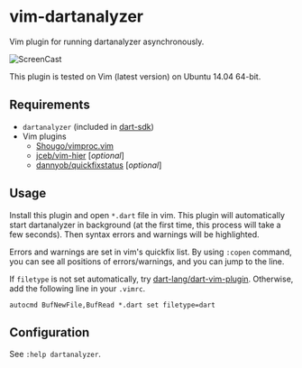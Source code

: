 vim-dartanalyzer
================

Vim plugin for running dartanalyzer asynchronously.

![ScreenCast](https://raw.githubusercontent.com/wiki/miyakogi/vim-dartanalyzer/images/screencast1.gif)

This plugin is tested on Vim (latest version) on Ubuntu 14.04 64-bit.

Requirements
------------

- `dartanalyzer` (included in [dart-sdk](https://www.dartlang.org/tools/sdk/))
- Vim plugins
    - [Shougo/vimproc.vim](https://github.com/Shougo/vimproc.vim)
    - [jceb/vim-hier](https://github.com/jceb/vim-hier) [*optional*]
    - [dannyob/quickfixstatus](https://github.com/dannyob/quickfixstatus) [*optional*]

Usage
-----

Install this plugin and open `*.dart` file in vim.
This plugin will automatically start dartanalyzer in background (at the first time, this process will take a few seconds).
Then syntax errors and warnings will be highlighted.

Errors and warnings are set in vim's quickfix list.
By using `:copen` command, you can see all positions of errors/warnings, and you can jump to the line.

If `filetype` is not set automatically, try [dart-lang/dart-vim-plugin](https://github.com/dart-lang/dart-vim-plugin).
Otherwise, add the following line in your `.vimrc`.

```vim
autocmd BufNewFile,BufRead *.dart set filetype=dart
```

Configuration
-------------

See `:help dartanalyzer`.
